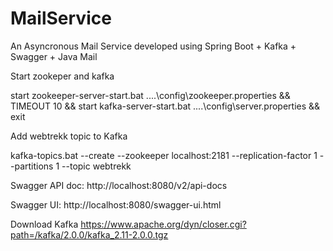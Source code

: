 # MailService
An Asyncronous Mail Service developed using Spring Boot + Kafka + Swagger + Java Mail

Start zookeper and kafka

start zookeeper-server-start.bat ....\config\zookeeper.properties && TIMEOUT 10 && start kafka-server-start.bat ....\config\server.properties && exit

Add webtrekk topic to Kafka

kafka-topics.bat --create --zookeeper localhost:2181 --replication-factor 1 --partitions 1 --topic webtrekk

Swagger API doc: http://localhost:8080/v2/api-docs

Swagger UI: http://localhost:8080/swagger-ui.html

Download Kafka https://www.apache.org/dyn/closer.cgi?path=/kafka/2.0.0/kafka_2.11-2.0.0.tgz
